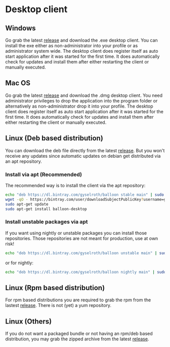 # Desktop client

## Windows 
Go grab the latest [release](https://github.com/gyselroth/balloon-client-desktop/releases/latest) and download the .exe desktop client. You can install the exe either as non-administrator into your profile or as administrator system wide.
The desktop client does register itself as auto start application after it was started for the first time.
It does automatically check for updates and install them after either restarting the client or manually executed.

## Mac OS
Go grab the latest [release](https://github.com/gyselroth/balloon-client-desktop/releases/latest) and download the .dmg desktop client. You need administrator privileges to drop the application into the program folder or alternatively as non-administrator drop it into your profile.
The desktop client does register itself as auto start application after it was started for the first time.
It does automatically check for updates and install them after either restarting the client or manually executed.

## Linux (Deb based distribution)
You can download the deb file directly from the latest [release](https://github.com/gyselroth/balloon-client-desktop/releases/latest). But you won't receive any updates since automatic updates on debian get distributed via an apt repository.

### Install via apt (Recommended)
The recommended way is to install the client via the apt repository:
```bash
echo "deb https://dl.bintray.com/gyselroth/balloon stable main" | sudo tee -a /etc/apt/sources.list
wget -qO - https://bintray.com/user/downloadSubjectPublicKey?username=gyselroth | sudo apt-key add -
sudo apt-get update
sudo apt-get install balloon-desktop
```

### Install unstable packages via apt
If you want using nightly or unstable packages you can install those repositories. Those repositories are not meant for production, use at own risk!
```bash
echo "deb https://dl.bintray.com/gyselroth/balloon unstable main" | sudo tee -a /etc/apt/sources.list
```

or for nightly:
```bash
echo "deb https://dl.bintray.com/gyselroth/balloon nightly main" | sudo tee -a /etc/apt/sources.list
```

## Linux (Rpm based distribution)
For rpm based distributions you are required to grab the rpm from  the lastest [release](https://github.com/gyselroth/balloon-client-desktop/releases/latest). 
There is not (yet) a yum repository.

## Linux (Others)
If you do not want a packaged bundle or not having an rpm/deb based distribution, you may grab the zipped archive from the latest [release](https://github.com/gyselroth/balloon-client-desktop/releases/latest).
